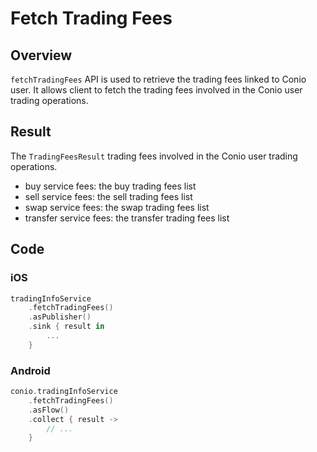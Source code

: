 # Fetch Trading Fees

## Overview

`fetchTradingFees` API is used to retrieve the trading fees linked to Conio user. It allows client to fetch the trading fees involved in the Conio user trading operations.

## Result

The `TradingFeesResult` trading fees involved in the Conio user trading operations.

- buy service fees: the buy trading fees list
- sell service fees: the sell trading fees list
- swap service fees: the swap trading fees list
- transfer service fees: the transfer trading fees list

## Code

### iOS
```swift
tradingInfoService
	.fetchTradingFees()
	.asPublisher()
	.sink { result in 
		...
	}
```


### Android
```kotlin
conio.tradingInfoService
	.fetchTradingFees()
	.asFlow()
	.collect { result ->
		// ...
	}
```